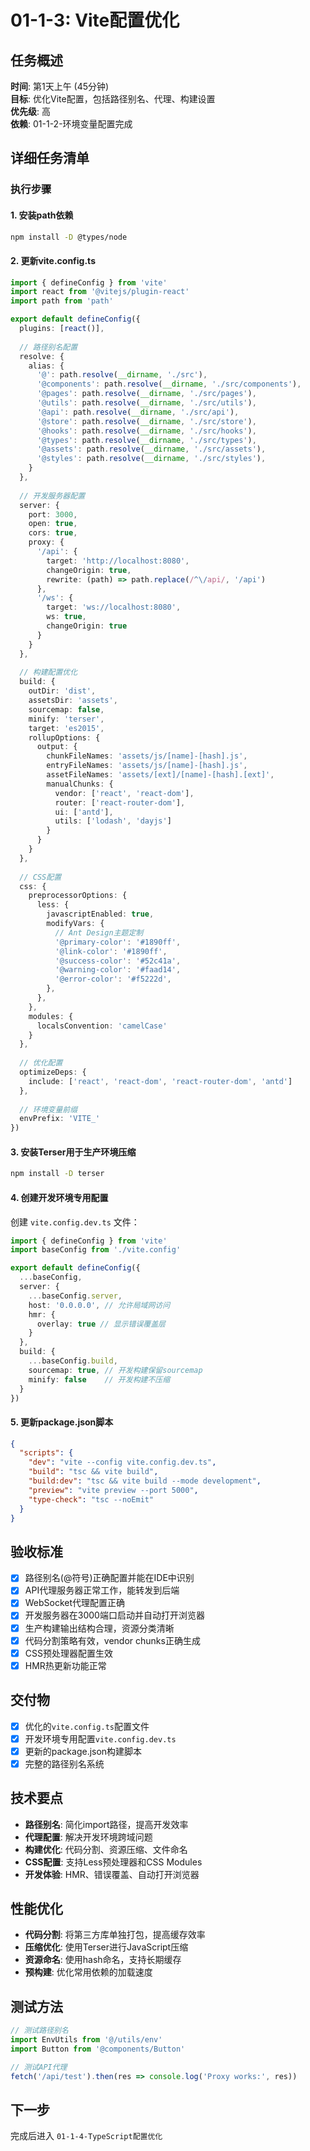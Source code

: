 # 01-1-3: Vite配置优化

## 任务概述
**时间**: 第1天上午 (45分钟)  
**目标**: 优化Vite配置，包括路径别名、代理、构建设置  
**优先级**: 高  
**依赖**: 01-1-2-环境变量配置完成

## 详细任务清单

### 执行步骤

#### 1. 安装path依赖
```bash
npm install -D @types/node
```

#### 2. 更新vite.config.ts
```typescript
import { defineConfig } from 'vite'
import react from '@vitejs/plugin-react'
import path from 'path'

export default defineConfig({
  plugins: [react()],
  
  // 路径别名配置
  resolve: {
    alias: {
      '@': path.resolve(__dirname, './src'),
      '@components': path.resolve(__dirname, './src/components'),
      '@pages': path.resolve(__dirname, './src/pages'),
      '@utils': path.resolve(__dirname, './src/utils'),
      '@api': path.resolve(__dirname, './src/api'),
      '@store': path.resolve(__dirname, './src/store'),
      '@hooks': path.resolve(__dirname, './src/hooks'),
      '@types': path.resolve(__dirname, './src/types'),
      '@assets': path.resolve(__dirname, './src/assets'),
      '@styles': path.resolve(__dirname, './src/styles'),
    }
  },
  
  // 开发服务器配置
  server: {
    port: 3000,
    open: true,
    cors: true,
    proxy: {
      '/api': {
        target: 'http://localhost:8080',
        changeOrigin: true,
        rewrite: (path) => path.replace(/^\/api/, '/api')
      },
      '/ws': {
        target: 'ws://localhost:8080',
        ws: true,
        changeOrigin: true
      }
    }
  },
  
  // 构建配置优化
  build: {
    outDir: 'dist',
    assetsDir: 'assets',
    sourcemap: false,
    minify: 'terser',
    target: 'es2015',
    rollupOptions: {
      output: {
        chunkFileNames: 'assets/js/[name]-[hash].js',
        entryFileNames: 'assets/js/[name]-[hash].js',
        assetFileNames: 'assets/[ext]/[name]-[hash].[ext]',
        manualChunks: {
          vendor: ['react', 'react-dom'],
          router: ['react-router-dom'],
          ui: ['antd'],
          utils: ['lodash', 'dayjs']
        }
      }
    }
  },
  
  // CSS配置
  css: {
    preprocessorOptions: {
      less: {
        javascriptEnabled: true,
        modifyVars: {
          // Ant Design主题定制
          '@primary-color': '#1890ff',
          '@link-color': '#1890ff',
          '@success-color': '#52c41a',
          '@warning-color': '#faad14',
          '@error-color': '#f5222d',
        },
      },
    },
    modules: {
      localsConvention: 'camelCase'
    }
  },
  
  // 优化配置
  optimizeDeps: {
    include: ['react', 'react-dom', 'react-router-dom', 'antd']
  },
  
  // 环境变量前缀
  envPrefix: 'VITE_'
})
```

#### 3. 安装Terser用于生产环境压缩
```bash
npm install -D terser
```

#### 4. 创建开发环境专用配置
创建 `vite.config.dev.ts` 文件：
```typescript
import { defineConfig } from 'vite'
import baseConfig from './vite.config'

export default defineConfig({
  ...baseConfig,
  server: {
    ...baseConfig.server,
    host: '0.0.0.0', // 允许局域网访问
    hmr: {
      overlay: true // 显示错误覆盖层
    }
  },
  build: {
    ...baseConfig.build,
    sourcemap: true, // 开发构建保留sourcemap
    minify: false    // 开发构建不压缩
  }
})
```

#### 5. 更新package.json脚本
```json
{
  "scripts": {
    "dev": "vite --config vite.config.dev.ts",
    "build": "tsc && vite build",
    "build:dev": "tsc && vite build --mode development",
    "preview": "vite preview --port 5000",
    "type-check": "tsc --noEmit"
  }
}
```

## 验收标准
- [x] 路径别名(@符号)正确配置并能在IDE中识别
- [x] API代理服务器正常工作，能转发到后端
- [x] WebSocket代理配置正确
- [x] 开发服务器在3000端口启动并自动打开浏览器
- [x] 生产构建输出结构合理，资源分类清晰
- [x] 代码分割策略有效，vendor chunks正确生成
- [x] CSS预处理器配置生效
- [x] HMR热更新功能正常

## 交付物
- [x] 优化的`vite.config.ts`配置文件
- [x] 开发环境专用配置`vite.config.dev.ts`
- [x] 更新的package.json构建脚本
- [x] 完整的路径别名系统

## 技术要点
- **路径别名**: 简化import路径，提高开发效率
- **代理配置**: 解决开发环境跨域问题
- **构建优化**: 代码分割、资源压缩、文件命名
- **CSS配置**: 支持Less预处理器和CSS Modules
- **开发体验**: HMR、错误覆盖、自动打开浏览器

## 性能优化
- **代码分割**: 将第三方库单独打包，提高缓存效率
- **压缩优化**: 使用Terser进行JavaScript压缩
- **资源命名**: 使用hash命名，支持长期缓存
- **预构建**: 优化常用依赖的加载速度

## 测试方法
```typescript
// 测试路径别名
import EnvUtils from '@/utils/env'
import Button from '@components/Button'

// 测试API代理
fetch('/api/test').then(res => console.log('Proxy works:', res))
```

## 下一步
完成后进入 `01-1-4-TypeScript配置优化`